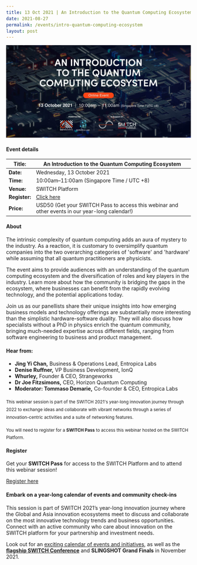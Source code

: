 ```yaml
---
title: 13 Oct 2021 | An Introduction to the Quantum Computing Ecosystem
date: 2021-08-27
permalink: /events/intro-quantum-computing-ecosystem
layout: post
---
```

![Alt text for image on Isomer site](/images/SWITCH_webinar_quantum-computing_ecosystem_2160x1080px_0.jpg)
#### Event details


| **Title:** | An Introduction to the Quantum Computing Ecosystem |
| -------- | -------- |
|**Date:** | Wednesday, 13 October 2021 
| **Time:**    | 10:00am–11:00am (Singapore Time / UTC +8) |
|**Venue:** | SWITCH Platform
| **Register:** | [Click here](https://community.switchsg.org/register/?utm_source=switchsg.org&utm_medium=switchsg.org&utm_campaign=switch2021) |
|**Price:** | USD50 (Get your SWITCH Pass to access this webinar and other events in our year-long calendar!)

#### About

The intrinsic complexity of quantum computing adds an aura of mystery to the industry. As a reaction, it is customary to oversimplify quantum companies into the two overarching categories of 'software' and 'hardware' while assuming that all quantum practitioners are physicists.

The event aims to provide audiences with an understanding of the quantum computing ecosystem and the diversification of roles and key players in the industry. Learn more about how the community is bridging the gaps in the ecosystem, where businesses can benefit from the rapidly evolving technology, and the potential applications today.

Join us as our panellists share their unique insights into how emerging business models and technology offerings are substantially more interesting than the simplistic hardware-software duality. They will also discuss how specialists without a PhD in physics enrich the quantum community, bringing much-needed expertise across different fields, ranging from software engineering to business and product management.

#### Hear from:
* **Jing Yi Chan,** Business & Operations Lead, Entropica Labs
* **Denise Ruffner,** VP Business Development, IonQ
* **Whurley,** Founder & CEO, Strangeworks
* **Dr Joe Fitzsimons,** CEO, Horizon Quantum Computing
* **Moderator: Tommaso Demarie,** Co-founder & CEO, Entropica Labs


<sub>This webinar session is part of the SWITCH 2021's year-long innovation journey through 2022 to exchange ideas and collaborate with vibrant networks through a series of innovation-centric activities and a suite of networking features.</sub>

<sub>You will need to register for a <b>SWITCH Pass</b> to access this webinar hosted on the SWITCH Platform.</sub>

#### Register

Get your **SWITCH Pass** for access to the SWITCH Platform and to attend this webinar session!

[Register here](https://community.switchsg.org/register/?utm_source=switchsg.org&utm_medium=switchsg.org&utm_campaign=switch2021)

#### Embark on a year-long calendar of events and community check-ins

This session is part of SWITCH 2021’s year-long innovation journey where the Global and Asia innovation ecosystems meet to discuss and collaborate on the most innovative technology trends and business opportunities. Connect with an active community who care about innovation on the SWITCH platform for your partnership and investment needs.

Look out for an [exciting calendar of events and initiatives](/example-resource/events-and-initiatives/), as well as the **[flagship SWITCH Conference](/about-us/switch-2021)** and **SLINGSHOT Grand Finals** in November 2021.